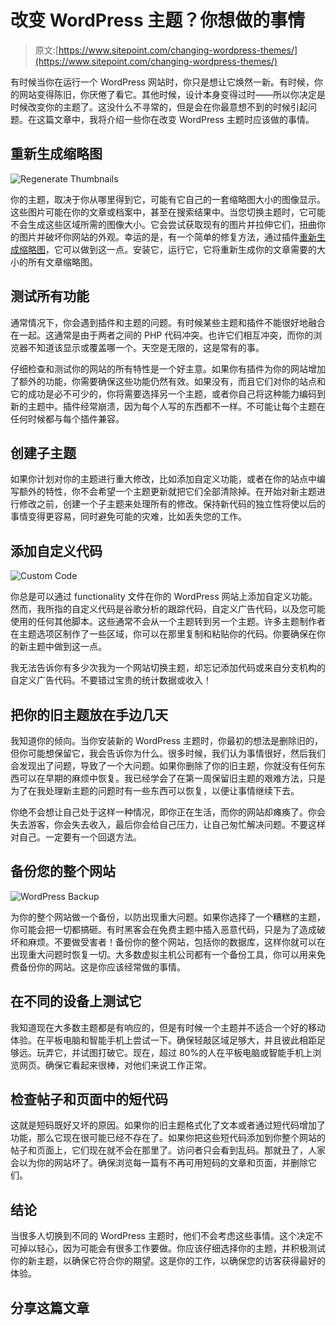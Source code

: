 # 改变 WordPress 主题？你想做的事情

> 原文:[https://www.sitepoint.com/changing-wordpress-themes/](https://www.sitepoint.com/changing-wordpress-themes/)

有时候当你在运行一个 WordPress 网站时，你只是想让它焕然一新。有时候，你的网站变得陈旧，你厌倦了看它。其他时候，设计本身变得过时——所以你决定是时候改变你的主题了。这没什么不寻常的，但是会在你最意想不到的时候引起问题。在这篇文章中，我将介绍一些你在改变 WordPress 主题时应该做的事情。

## 重新生成缩略图

![Regenerate Thumbnails](../Images/d5c78f438a3eb369245581d3b97bf6ad.png)

你的主题，取决于你从哪里得到它，可能有它自己的一套缩略图大小的图像显示。这些图片可能在你的文章或档案中，甚至在搜索结果中。当您切换主题时，它可能不会生成这些区域所需的图像大小。它会尝试获取现有的图片并拉伸它们，扭曲你的图片并破坏你网站的外观。幸运的是，有一个简单的修复方法，通过插件[重新生成缩略图](https://wordpress.org/plugins/regenerate-thumbnails/)，它可以做到这一点。安装它，运行它，它将重新生成你的文章需要的大小的所有文章缩略图。

## 测试所有功能

通常情况下，你会遇到插件和主题的问题。有时候某些主题和插件不能很好地融合在一起。这通常是由于两者之间的 PHP 代码冲突。也许它们相互冲突，而你的浏览器不知道该显示或覆盖哪一个。天空是无限的，这是常有的事。

仔细检查和测试你的网站的所有特性是一个好主意。如果你有插件为你的网站增加了额外的功能，你需要确保这些功能仍然有效。如果没有，而且它们对你的站点和它的成功是必不可少的，你将需要选择另一个主题，或者你自己将这种能力编码到新的主题中。插件经常崩溃，因为每个人写的东西都不一样。不可能让每个主题在任何时候都与每个插件兼容。

## 创建子主题

如果你计划对你的主题进行重大修改，比如添加自定义功能，或者在你的站点中编写额外的特性，你不会希望一个主题更新就把它们全部清除掉。在开始对新主题进行修改之前，创建一个子主题来处理所有的修改。保持新代码的独立性将使以后的事情变得更容易，同时避免可能的灾难，比如丢失您的工作。

## 添加自定义代码

![Custom Code](../Images/977d84818289988493848d71177386cb.png)

你总是可以通过 functionality 文件在你的 WordPress 网站上添加自定义功能。然而，我所指的自定义代码是谷歌分析的跟踪代码，自定义广告代码，以及您可能使用的任何其他脚本。这些通常不会从一个主题转到另一个主题。许多主题制作者在主题选项区制作了一些区域，你可以在那里复制和粘贴你的代码。你要确保在你的新主题中做到这一点。

我无法告诉你有多少次我为一个网站切换主题，却忘记添加代码或来自分支机构的自定义广告代码。不要错过宝贵的统计数据或收入！

## 把你的旧主题放在手边几天

我知道你的倾向。当你安装新的 WordPress 主题时，你最初的想法是删除旧的，但你可能想保留它，我会告诉你为什么。很多时候，我们认为事情很好，然后我们会发现出了问题，导致了一个大问题。如果你删除了你的旧主题，你就没有任何东西可以在早期的麻烦中恢复。我已经学会了在第一周保留旧主题的艰难方法，只是为了在我处理新主题的问题时有一些东西可以恢复，以便让事情继续下去。

你绝不会想让自己处于这样一种情况，即你正在生活，而你的网站却瘫痪了。你会失去游客，你会失去收入，最后你会给自己压力，让自己匆忙解决问题。不要这样对自己。一定要有一个回退方法。

## 备份您的整个网站

![WordPress Backup](../Images/d44853f0eee0999751386c317122ce6e.png)

为你的整个网站做一个备份，以防出现重大问题。如果你选择了一个糟糕的主题，你可能会把一切都搞砸。有时黑客会在免费主题中插入恶意代码，只是为了造成破坏和麻烦。不要做受害者！备份你的整个网站，包括你的数据库，这样你就可以在出现重大问题时恢复一切。大多数虚拟主机公司都有一个备份工具，你可以用来免费备份你的网站。这是你应该经常做的事情。

## 在不同的设备上测试它

我知道现在大多数主题都是有响应的，但是有时候一个主题并不适合一个好的移动体验。在平板电脑和智能手机上尝试一下。确保轻敲区域足够大，并且彼此相距足够远。玩弄它，并试图打破它。现在，超过 80%的人在平板电脑或智能手机上浏览网页。确保它看起来很棒，对他们来说工作正常。

## 检查帖子和页面中的短代码

这就是短码既好又坏的原因。如果你的旧主题格式化了文本或者通过短代码增加了功能，那么它现在很可能已经不存在了。如果你把这些短代码添加到你整个网站的帖子和页面上，它们现在就不会在那里了。访问者只会看到乱码。那就丑了，人家会以为你的网站坏了。确保浏览每一篇有不再可用短码的文章和页面，并删除它们。

## 结论

当很多人切换到不同的 WordPress 主题时，他们不会考虑这些事情。这个决定不可掉以轻心，因为可能会有很多工作要做。你应该仔细选择你的主题，并积极测试你的新主题，以确保它符合你的期望。这是你的工作，以确保您的访客获得最好的体验。

## 分享这篇文章